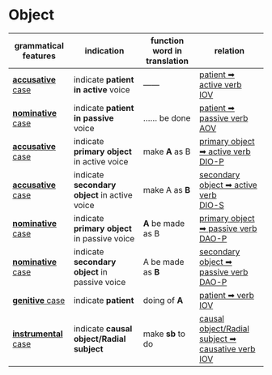 # Object

|grammatical features|indication|function word in translation|relation|
|-|-|-|-|
|[**accusative** case](https://assets-hk.wikipali.org/pali-handbook/zh-Hans/declension/acc.html)|indicate **patient in active** voice|——|[patient ➡ active verb<br>IOV](https://assets-hk.wikipali.org/pali-handbook/zh-Hans/basic-relation/acc/acc-iov.html)|
|[**nominative** case](https://assets-hk.wikipali.org/pali-handbook/zh-Hans/declension/nom.html)|indicate **patient in passive** voice|…… be done|[patient ➡ passive verb<br>AOV](https://assets-hk.wikipali.org/pali-handbook/zh-Hans/basic-relation/nom/nom-aov.html)|
|[**accusative** case](https://assets-hk.wikipali.org/pali-handbook/zh-Hans/declension/acc.html)|indicate **primary object** in active voice|make **A** as B|[primary object ➡ active verb<br>DIO-P](https://assets-hk.wikipali.org/pali-handbook/zh-Hans/basic-relation/acc/acc-dio.html#dio-p)|
|[**accusative** case](https://assets-hk.wikipali.org/pali-handbook/zh-Hans/declension/acc.html)|indicate **secondary object** in active voice|make A as **B**|[secondary object ➡ active verb<br>DIO-S](https://assets-hk.wikipali.org/pali-handbook/zh-Hans/basic-relation/acc/acc-dio.html#dio-s)|
|[**nominative** case](https://assets-hk.wikipali.org/pali-handbook/zh-Hans/declension/nom.html)|indicate **primary object** in passive voice|**A** be made as B|[primary object ➡ passive verb<br>DAO-P](https://assets-hk.wikipali.org/pali-handbook/zh-Hans/basic-relation/nom/nom-dao.html)|
|[**nominative** case](https://assets-hk.wikipali.org/pali-handbook/zh-Hans/declension/nom.html)|indicate **secondary object** in passive voice|A be made as **B**|[secondary object ➡ passive verb<br>DAO-P](https://assets-hk.wikipali.org/pali-handbook/zh-Hans/basic-relation/nom/nom-dao.html)|
|[**genitive** case](https://assets-hk.wikipali.org/pali-handbook/zh-Hans/declension/nom.html)|indicate **patient**|doing of **A**|[patient ➡ verb<br>IOV](https://assets-hk.wikipali.org/pali-handbook/zh-Hans/basic-relation/gen/gen-iov.html)|
|[**instrumental** case](https://assets-hk.wikipali.org/pali-handbook/zh-Hans/declension/inst.html)|indicate **causal object/Radial subject**|make **sb** to do|[causal object/Radial subject ➡ causative verb<br>IOV](https://assets-hk.wikipali.org/pali-handbook/zh-Hans/basic-relation/verb/cau_verb.html)|
